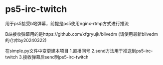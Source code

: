 # ps5-irc-twitch
用于ps5接受b站弹幕，前提是ps5使用nginx-rtmp方式进行推流

B站接收弹幕用的是https://github.com/xfgryujk/blivedm (请使用最新blivedm的仓库by20240322)

在simple.py文件中变更建本项目
1.直播间号
2.send方法用于推送到ps5-irc-twitch
3.接收弹幕后send到ps5-irc-twitch

